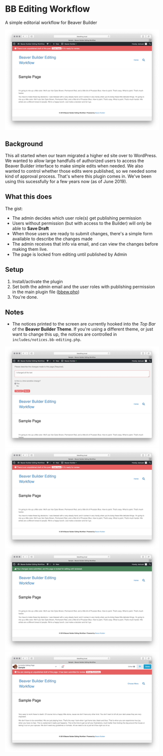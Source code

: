 # BB Editing Workflow
A simple editorial workflow for Beaver Builder

<p align="center">
<img alt="A page ready to review" width="600" src="https://github.com/corypina/bbew/blob/master/img/03.ready-for-review.jpg" />
</p>

## Background
This all started when our team migrated a higher ed site over to WordPress. We wanted to allow large handfulls of authorized users to access the Beaver Builder interface to make simple edits when needed. We also wanted to control whether those edits were published, so we needed some kind of approval process. That's where this plugin comes in. We've been using this sucessfully for a few years now (as of June 2019).

## What this does
The gist:
- The admin decides which user role(s) get publishing permission
- Users without permission (but with access to the Builder) will only be able to **Save Draft**
- When those users are ready to submit changes, there's a simple form available to describe the changes made
- The admin receives that info via email, and can view the changes before making them live.
- The page is locked from editing until published by Admin

## Setup
1. Install/activate the plugin
2. Set both the admin email and the user roles with publishing permission in the main plugin file ([bbew.php](bbew.php))
3. You're done.


## Notes
- The notices printed to the screen are currently hooked into the *Top Bar* of the **Beaver Builder Theme**. If you're using a different theme, or just want to change this up, the notices are controlled in `includes/notices.bb-editing.php`.

<p align="center">
  <img alt="Describing the changes" width="600" src="https://github.com/corypina/bbew/blob/master/img/04.changes-summary.jpg" />
  <img alt="A page ready to review" width="600" src="https://github.com/corypina/bbew/blob/master/img/03.ready-for-review.jpg" />
  <img alt="Locked for editing" width="600" src="https://github.com/corypina/bbew/blob/master/img/06.locked.jpg" />
  <img alt="Locked for editing" width="600" src="https://github.com/corypina/bbew/blob/master/img/09.viewing-unpublished.jpg" />
</p>

